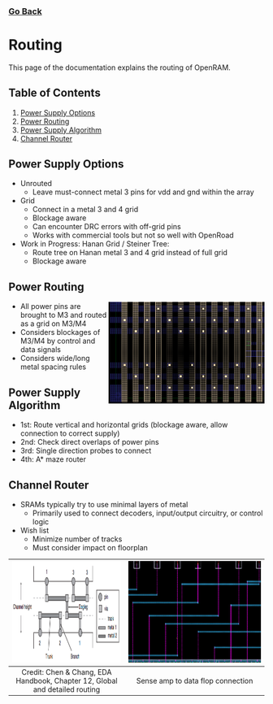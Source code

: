 ### [Go Back](./index.md#table-of-contents)

# Routing
This page of the documentation explains the routing of OpenRAM.



## Table of Contents
1. [Power Supply Options](#power-supply-options)
2. [Power Routing](#power-routing)
3. [Power Supply Algorithm](#power-supply-algorithm)
4. [Channel Router](#channel-router)



## Power Supply Options
* Unrouted
    * Leave must-connect metal 3 pins for vdd and gnd within the array
* Grid
    * Connect in a metal 3 and 4 grid
    * Blockage aware
    * Can encounter DRC errors with off-grid pins
    * Works with commercial tools but not so well with OpenRoad
* Work in Progress: Hanan Grid / Steiner Tree: 
    * Route tree on Hanan metal 3 and 4 grid instead of full grid
    * Blockage aware



## Power Routing
<img align="right" height="200" src="../assets/images/routing/power_routing.png">

* All power pins are brought to M3 and routed as a grid on M3/M4
* Considers blockages of M3/M4 by control and data signals
* Considers wide/long metal spacing rules



## Power Supply Algorithm
* 1st: Route vertical and horizontal grids (blockage aware, allow connection to correct supply)
* 2nd: Check direct overlaps of power pins
* 3rd: Single direction probes to connect
* 4th: A* maze router



## Channel Router
* SRAMs typically try to use minimal layers of metal
    * Primarily used to connect decoders, input/output circuitry, or control logic
* Wish list
    * Minimize number of tracks
    * Must consider impact on floorplan

| <img height="200" src="../assets/images/routing/channel_router_book.png">           | <img height="200" src="../assets/images/routing/channel_router_connection.png"> |
| :-------------------------------------------------------------------------: | :---------------------------------------------------------------------: |
| Credit: Chen & Chang, EDA Handbook, Chapter 12, Global and detailed routing | Sense amp to data flop connection                                       |